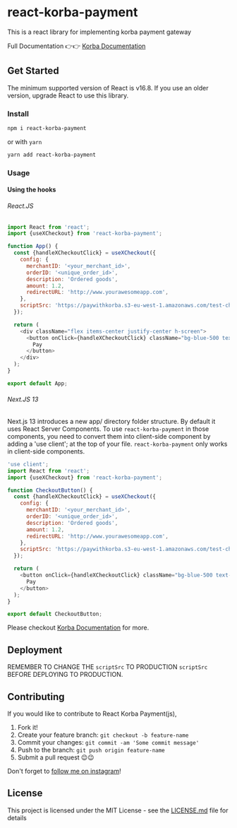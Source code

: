 ﻿# react-korba-payment

This is a react library for implementing korba payment gateway

Full Documentation 👉👉 [Korba Documentation](https://xchange.korba365.com/docs/)

## Get Started

The minimum supported version of React is v16.8. If you use an older version, upgrade React to use this library.

### Install

```sh
npm i react-korba-payment
```

or with `yarn`

```sh
yarn add react-korba-payment
```

### Usage

#### Using the hooks

###### React.JS

```javascript
import React from 'react';
import {useXCheckout} from 'react-korba-payment';

function App() {
  const {handleXCheckoutClick} = useXCheckout({
    config: {
      merchantID: '<your_merchant_id>',
      orderID: '<unique_order_id>',
      description: 'Ordered goods',
      amount: 1.2,
      redirectURL: 'http://www.yourawesomeapp.com',
    },
    scriptSrc: 'https://paywithkorba.s3-eu-west-1.amazonaws.com/test-checkout.js',
  });

  return (
    <div className="flex items-center justify-center h-screen">
      <button onClick={handleXCheckoutClick} className="bg-blue-500 text-white px-4 py-2">
        Pay
      </button>
    </div>
  );
}

export default App;
```

###### Next.JS 13

Next.js 13 introduces a new app/ directory folder structure. By default it uses React Server Components. To use `react-korba-payment` in those components, you need to convert them into client-side component by adding a
'use client'; at the top of your file. `react-korba-payment` only works in client-side components.

```javascript
'use client';
import React from 'react';
import {useXCheckout} from 'react-korba-payment';

function CheckoutButton() {
  const {handleXCheckoutClick} = useXCheckout({
    config: {
      merchantID: '<your_merchant_id>',
      orderID: '<unique_order_id>',
      description: 'Ordered goods',
      amount: 1.2,
      redirectURL: 'http://www.yourawesomeapp.com',
    },
    scriptSrc: 'https://paywithkorba.s3-eu-west-1.amazonaws.com/test-checkout.js',
  });

  return (
    <button onClick={handleXCheckoutClick} className="bg-blue-500 text-white px-4 py-2">
      Pay
    </button>
  );
}

export default CheckoutButton;
```

Please checkout [Korba Documentation](https://xchange.korba365.com/docs/) for more.

## Deployment

REMEMBER TO CHANGE THE `scriptSrc` TO PRODUCTION `scriptSrc` BEFORE DEPLOYING TO PRODUCTION.

## Contributing

If you would like to contribute to React Korba Payment(js),

1. Fork it!
2. Create your feature branch: `git checkout -b feature-name`
3. Commit your changes: `git commit -am 'Some commit message'`
4. Push to the branch: `git push origin feature-name`
5. Submit a pull request 😉😉

Don't forget to [follow me on instagram](https://instagram.com/1rutmann)!

## License

This project is licensed under the MIT License - see the [LICENSE.md](LICENSE) file for details
